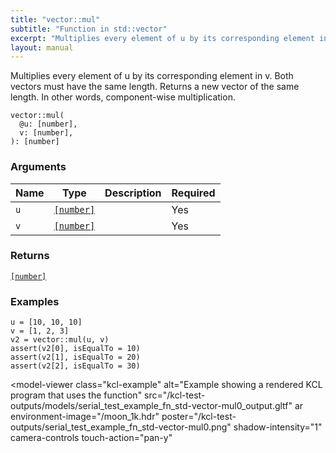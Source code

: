 ```yaml
---
title: "vector::mul"
subtitle: "Function in std::vector"
excerpt: "Multiplies every element of u by its corresponding element in v. Both vectors must have the same length. Returns a new vector of the same length. In other words, component-wise multiplication."
layout: manual
---
```


Multiplies every element of u by its corresponding element in v. Both vectors must have the same length. Returns a new vector of the same length. In other words, component-wise multiplication.

```kcl
vector::mul(
  @u: [number],
  v: [number],
): [number]
```



### Arguments

| Name | Type | Description | Required |
|----------|------|-------------|----------|
| `u` | [`[number]`](/docs/kcl-std/types/std-types-number) |  | Yes |
| `v` | [`[number]`](/docs/kcl-std/types/std-types-number) |  | Yes |

### Returns

[`[number]`](/docs/kcl-std/types/std-types-number)


### Examples

```kcl
u = [10, 10, 10]
v = [1, 2, 3]
v2 = vector::mul(u, v)
assert(v2[0], isEqualTo = 10)
assert(v2[1], isEqualTo = 20)
assert(v2[2], isEqualTo = 30)

```


<model-viewer
  class="kcl-example"
  alt="Example showing a rendered KCL program that uses the  function"
  src="/kcl-test-outputs/models/serial_test_example_fn_std-vector-mul0_output.gltf"
  ar
  environment-image="/moon_1k.hdr"
  poster="/kcl-test-outputs/serial_test_example_fn_std-vector-mul0.png"
  shadow-intensity="1"
  camera-controls
  touch-action="pan-y"
>
</model-viewer>


